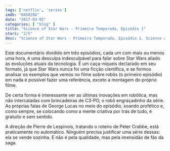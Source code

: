 ```yaml
---
tags: ['netflix', 'series']
imdb: "0458284"
date: "2017-03-05"
categories: [ "blog" ]
title: "Science of Star Wars - Primeira Temporada, Episódio 1"
stars: "2/5"
desc: "Science of Star Wars - Primeira Temporada, Episódio 1. Science of Star Wars (USA, 2005). Dirigido por Pierre de Lespinois. Escrito por Peter Crabbe. Com Anthony Daniels (C-3PO / ...), Dominic Frisby (Himself), Xing Hong Shi (Himself)."
---
```

Este documentário dividido em três episódios, cada um com mais ou menos uma hora, é uma desculpa indesculpável para falar sobre Star Wars aliado às evoluções atuais da tecnologia. É um caça-níqueis declarado em seu formato, já que Star Wars nunca foi uma ficção científica, e se formos analisar os exemplos que vemos no filme sobre robôs (o primeiro episódio) em nada é possível fazer uma referência, exceto a montagem do próprio filme.

De certa forma é interessante ver as últimas inovações em robôtica, mas não intercaladas com brincadeiras de C3-PO, o robô engraçadinho da série. As próprias falas de George Lucas no meio do episódio, soando profético e, como sempre, se colocando como a mente criativa por trás de tudo, é gratuito e sem sentido.

A direção de Pierre de Lespinois, tratando o roteiro de Peter Crabbe, está praticamente no automático. Ninguém precisa justificar uma série dessas: ela se vende sozinha. E não é pela qualidade, mas pela imensidão de fãs da saga.
